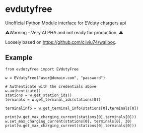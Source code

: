 



# evdutyfree
 Unofficial Python Module interface for EVduty chargers api

 ⚠️Warning - Very ALPHA and not ready for production. ⚠️


Loosely based on https://github.com/cliviu74/wallbox.

## Example

```
from evdutyfree import EVdutyFree

w = EVdutyFree("user@domain.com", "password")

# Authenticate with the credentials above
w.authenticate()
stations = w.get_station_ids()
terminals = w.get_terminal_ids(stations[0])

terminalinfo = w.get_terminal_info(stations[0],terminals[0])

print(w.get_max_charging_current(stations[0],terminals[0]))
w.set_max_charging_current(stations[0], terminals[0], 30)
print(w.get_max_charging_current(stations[0],terminals[0]))
```